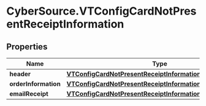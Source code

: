 # CyberSource.VTConfigCardNotPresentReceiptInformation

## Properties
Name | Type | Description | Notes
------------ | ------------- | ------------- | -------------
**header** | [**VTConfigCardNotPresentReceiptInformationHeader**](VTConfigCardNotPresentReceiptInformationHeader.md) |  | [optional] 
**orderInformation** | [**VTConfigCardNotPresentReceiptInformationOrderInformation**](VTConfigCardNotPresentReceiptInformationOrderInformation.md) |  | [optional] 
**emailReceipt** | [**VTConfigCardNotPresentReceiptInformationEmailReceipt**](VTConfigCardNotPresentReceiptInformationEmailReceipt.md) |  | [optional] 


